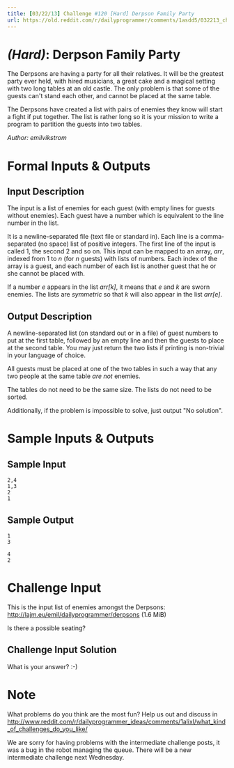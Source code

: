 ```yaml
---
title: [03/22/13] Challenge #120 [Hard] Derpson Family Party
url: https://old.reddit.com/r/dailyprogrammer/comments/1asdd5/032213_challenge_120_hard_derpson_family_party/
---
```



# [](#HardIcon) *(Hard)*: Derpson Family Party
The Derpsons are having a party for all their relatives. It will be
the greatest party ever held, with hired musicians, a great cake and a
magical setting with two long tables at an old castle. The only
problem is that some of the guests can't stand each other, and cannot
be placed at the same table.

The Derpsons have created a list with pairs of enemies they know will
start a fight if put together. The list is rather long so it is your
mission to write a program to partition the guests into two tables.

*Author: emilvikstrom*
# Formal Inputs & Outputs
## Input Description
The input is a list of enemies for each guest (with empty lines for
guests without enemies). Each guest have a number which is equivalent
to the line number in the list.

It is a newline-separated file (text file or standard in). Each line is a
comma-separated (no space) list of positive integers. The first
line of the input is called 1, the second 2 and so on. This input can
be mapped to an array, *arr*, indexed from 1 to *n* (for *n* guests)
with lists of numbers. Each index of the array is a guest, and each
number of each list is another guest that he or she cannot be placed with.

If a number *e* appears in the list *arr[k]*, it means that *e* and *k*
are sworn enemies. The lists are *symmetric* so that *k* will also
appear in the list *arr[e]*.
## Output Description
A newline-separated list (on standard out or in a file) of guest
numbers to put at the first table, followed by an empty line and then
the guests to place at the second table. You may just return
the two lists if printing is non-trivial in your language of choice.

All guests must be placed at one of the two tables in such a way that
any two people at the same table *are not* enemies.

The tables do not need to be the same size. The lists do not need to
be sorted.

Additionally, if the problem is impossible to solve, just output
"No solution".
# Sample Inputs & Outputs
## Sample Input
    2,4
    1,3
    2
    1
## Sample Output
    1
    3

    4
    2
# Challenge Input
This is the input list of enemies amongst the Derpsons:
http://lajm.eu/emil/dailyprogrammer/derpsons (1.6 MiB)

Is there a possible seating?
## Challenge Input Solution
What is your answer? :-)
# Note
What problems do you think are the most fun? Help us out and discuss in http://www.reddit.com/r/dailyprogrammer_ideas/comments/1alixl/what_kind_of_challenges_do_you_like/

We are sorry for having problems with the intermediate challenge posts, it was a bug in the robot managing the queue. There will be a new intermediate challenge next Wednesday.
				